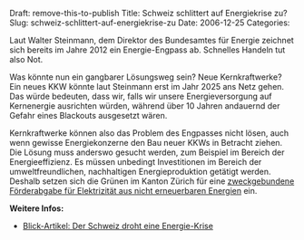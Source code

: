 Draft: remove-this-to-publish
Title: Schweiz schlittert auf Energiekrise zu?
Slug: schweiz-schlittert-auf-energiekrise-zu
Date: 2006-12-25
Categories:

Laut Walter Steinmann, dem Direktor des Bundesamtes für Energie zeichnet sich bereits im Jahre 2012 ein Energie-Engpass ab. Schnelles Handeln tut also Not.

Was könnte nun ein gangbarer Lösungsweg sein? Neue Kernkraftwerke? Ein neues KKW könnte laut Steinmann erst im Jahr 2025 ans Netz gehen. Das würde bedeuten, dass wir, falls wir unsere Energieversorgung auf Kernenergie ausrichten würden, während über 10 Jahren andauernd der Gefahr eines Blackouts ausgesetzt wären.

Kernkraftwerke können also das Problem des Engpasses nicht lösen, auch wenn gewisse Energiekonzerne den Bau neuer KKWs in Betracht ziehen. Die Lösung muss anderswo gesucht werden, zum Beispiel im Bereich der Energieeffizienz. Es müssen unbedingt Investitionen im Bereich der umweltfreundlichen, nachhaltigen Energieproduktion getätigt werden. Deshalb setzen sich die Grünen im Kanton Zürich für eine [zweckgebundene Förderabgabe für Elektrizität aus nicht erneuerbaren Energien](http://www.gruene-zh.ch/Energieinitiative.1181.0.html?&L=0) ein.

**Weitere Infos:**

- [Blick-Artikel: Der Schweiz droht eine Energie-Krise](http://www.blick.ch/news/schweiz/artikel52265)
